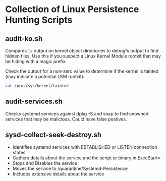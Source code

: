 # Collection of Linux Persistence Hunting Scripts

## audit-ko.sh
Compares `ls` output on kernel object directories to debugfs output to find hidden files. Use this if you suspect a Linux Kernel Module rootkit that may be hiding with a magic prefix. 

Check the output for a non-zero value to determine if the kernel is tainted (may indicate a potential LKM rootkit): 
```bash
cat /proc/sys/kernel/tainted
```

## audit-services.sh
Checks systemd services against dpkg -S and snap to find unowned services that may be malicious. Could have false postives. 

## sysd-collect-seek-destroy.sh
- Identifies systemd services with ESTABLISHED or LISTEN connection states
- Gathers details about the service and the script or binary in ExecStart=
- Stops and Disables the service
- Moves the service to /quarantine/Systemd-Persistence
- Includes extensive details about the service
